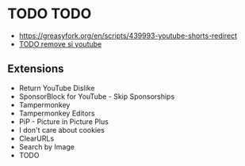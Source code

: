 # TODO TODO

- <https://greasyfork.org/en/scripts/439993-youtube-shorts-redirect>
- [TODO remove si youtube](https://github.com/Xenorio/YTShareAntiTrack)

## Extensions

- Return YouTube Dislike
- SponsorBlock for YouTube - Skip Sponsorships
- Tampermonkey
- Tampermonkey Editors
- PiP - Picture in Picture Plus
- I don't care about cookies
- ClearURLs
- Search by Image
- TODO
